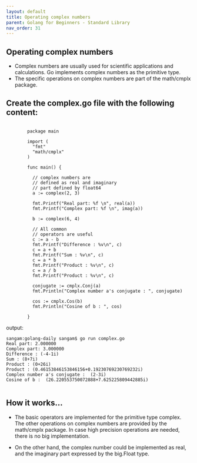 ```yaml
---
layout: default
title: Operating complex numbers
parent: Golang for Beginners - Standard Library
nav_order: 31
---
```


## Operating complex numbers

- Complex numbers are usually used for scientific applications and calculations. Go implements complex numbers as the primitive type. 
- The specific operations on complex numbers are part of the math/cmplx package.

## Create the complex.go file with the following content:

```

        package main

        import (
          "fmt"
          "math/cmplx"
        )

        func main() {

          // complex numbers are
          // defined as real and imaginary
          // part defined by float64
          a := complex(2, 3)

          fmt.Printf("Real part: %f \n", real(a))
          fmt.Printf("Complex part: %f \n", imag(a))

          b := complex(6, 4)

          // All common
          // operators are useful
          c := a - b
          fmt.Printf("Difference : %v\n", c)
          c = a + b
          fmt.Printf("Sum : %v\n", c)
          c = a * b
          fmt.Printf("Product : %v\n", c)
          c = a / b
          fmt.Printf("Product : %v\n", c)

          conjugate := cmplx.Conj(a)
          fmt.Println("Complex number a's conjugate : ", conjugate)

          cos := cmplx.Cos(b)
          fmt.Println("Cosine of b : ", cos)

        }

```

output:
```
sangam:golang-daily sangam$ go run complex.go 
Real part: 2.000000 
Complex part: 3.000000 
Difference : (-4-1i)
Sum : (8+7i)
Product : (0+26i)
Product : (0.46153846153846156+0.19230769230769232i)
Complex number a's conjugate :  (2-3i)
Cosine of b :  (26.220553750072888+7.625225809442885i)


```

## How it works...

- The basic operators are implemented for the primitive type complex. The other operations on complex numbers are provided by the math/cmplx package. In case high precision operations are needed, there is no big implementation. 

- On the other hand, the complex number could be implemented as real, and the imaginary part expressed by the big.Float type.
